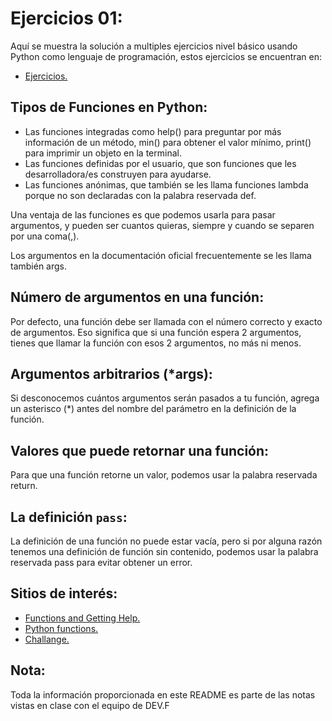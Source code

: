 # Ejercicios 01:
Aquí se muestra la solución a multiples ejercicios nivel básico usando Python como lenguaje de programación, estos ejercicios se encuentran en:
- [Ejercicios.](https://www.w3resource.com/python-exercises/python-functions-exercises.php)

## Tipos de Funciones en Python:
- Las funciones integradas como help() para preguntar por más información de un método, min() para obtener el valor mínimo, print() para imprimir un objeto en la terminal.
- Las funciones definidas por el usuario, que son funciones que les desarrolladora/es construyen para ayudarse.
- Las funciones anónimas, que también se les llama funciones lambda porque no son declaradas con la palabra reservada def.

Una ventaja de las funciones es que podemos usarla para pasar argumentos, y pueden ser cuantos quieras, siempre y cuando se separen por una coma(,).

Los argumentos en la documentación oficial frecuentemente se les llama también args.

## Número de argumentos en una función:
Por defecto, una función debe ser llamada con el número correcto y exacto de argumentos. Eso significa que si una función espera 2 argumentos, tienes que llamar la función con esos 2 argumentos, no más ni menos.

## Argumentos arbitrarios (*args):
Si desconocemos cuántos argumentos serán pasados a tu función, agrega un asterisco (*) antes del nombre del parámetro en la definición de la función.

## Valores que puede retornar una función:
Para que una función retorne un valor, podemos usar la palabra reservada return.

## La definición `pass`:
La definición de una función no puede estar vacía, pero si por alguna razón tenemos una definición de función sin contenido, podemos usar la palabra reservada pass para evitar obtener un error.

## Sitios de interés:
- [Functions and Getting Help.](https://www.kaggle.com/code/colinmorris/functions-and-getting-help/tutorial)
- [Python functions.](https://www.w3resource.com/python-exercises/python-functions-exercises.php)
- [Challange.](https://www.kaggle.com/code/scratchpad/notebook7659e8affb/edit)

## Nota:
Toda la información proporcionada en este README es parte de las notas vistas en clase con el equipo de DEV.F